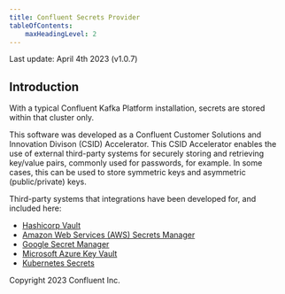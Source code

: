 ```yaml
---
title: Confluent Secrets Provider
tableOfContents:
    maxHeadingLevel: 2
---
```


Last update: April 4th 2023 (v1.0.7)

## Introduction

With a typical Confluent Kafka Platform installation, secrets are stored within that cluster only.

This software was developed as a Confluent Customer Solutions and Innovation Divison (CSID) Accelerator.
This CSID Accelerator enables the use of external third-party systems for securely storing and retrieving key/value pairs, commonly used for passwords, for example.
In some cases, this can be used to store symmetric keys and asymmetric (public/private) keys.

Third-party systems that integrations have been developed for, and included here:
- [Hashicorp Vault](https://www.vaultproject.io/)
- [Amazon Web Services (AWS) Secrets Manager](https://docs.aws.amazon.com/secretsmanager/latest/userguide/intro.html)
- [Google Secret Manager](https://cloud.google.com/secret-manager)
- [Microsoft Azure Key Vault](https://azure.microsoft.com/en-gb/products/key-vault)
- [Kubernetes Secrets](https://kubernetes.io/docs/concepts/configuration/secret)

Copyright 2023 Confluent Inc.